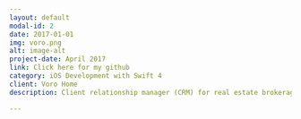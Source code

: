 ```yaml
---
layout: default
modal-id: 2
date: 2017-01-01
img: voro.png
alt: image-alt
project-date: April 2017
link: Click here for my github
category: iOS Development with Swift 4
client: Voro Home
description: Client relationship manager (CRM) for real estate brokerage with invoice generator

---
```

